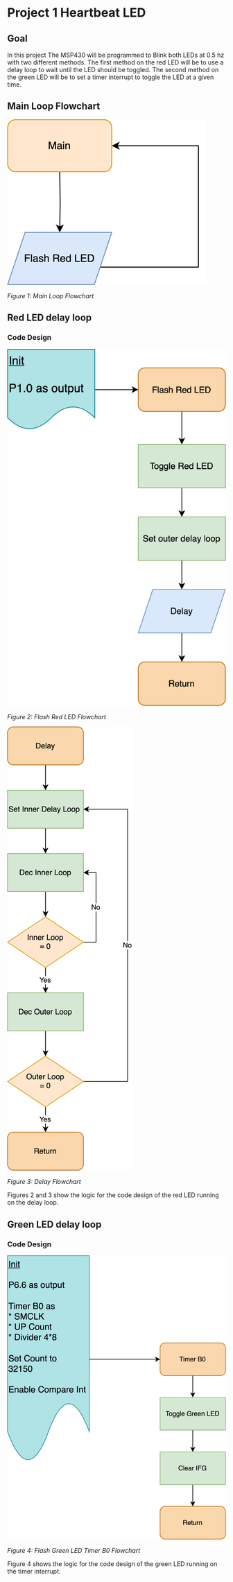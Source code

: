 # Project 1 Heartbeat LED

## Goal

In this project The MSP430 will be programmed to Blink both LEDs at 0.5 hz with two different methods. The first method on the red LED will be to use a delay loop to wait until the LED should be toggled. The second method on the green LED will be to set a timer interrupt to toggle the LED at a given time.

## Main Loop Flowchart

![Fig1](assets/Proj1-flowchart-Main-FC.svg)

*Figure 1: Main Loop Flowchart*

## Red LED delay loop

### Code Design

![Fig2](assets/Proj1-flowchart-Flash-Red-LED-FC.svg)

*Figure 2: Flash Red LED Flowchart*

![Fig3](assets/Proj1-flowchart-Delay-FC.svg)

*Figure 3: Delay Flowchart*

Figures 2 and 3 show the logic for the code design of the red LED running on the delay loop.

## Green LED delay loop

### Code Design

![Fig4](assets/Proj1-flowchart-Timer-Interrupt-FC.svg)

*Figure 4: Flash Green LED Timer B0 Flowchart*

Figure 4 shows the logic for the code design of the green LED running on the timer interrupt.
